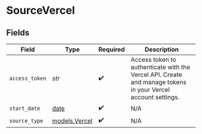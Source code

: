 # SourceVercel


## Fields

| Field                                                                                                       | Type                                                                                                        | Required                                                                                                    | Description                                                                                                 |
| ----------------------------------------------------------------------------------------------------------- | ----------------------------------------------------------------------------------------------------------- | ----------------------------------------------------------------------------------------------------------- | ----------------------------------------------------------------------------------------------------------- |
| `access_token`                                                                                              | *str*                                                                                                       | :heavy_check_mark:                                                                                          | Access token to authenticate with the Vercel API. Create and manage tokens in your Vercel account settings. |
| `start_date`                                                                                                | [date](https://docs.python.org/3/library/datetime.html#date-objects)                                        | :heavy_check_mark:                                                                                          | N/A                                                                                                         |
| `source_type`                                                                                               | [models.Vercel](../models/vercel.md)                                                                        | :heavy_check_mark:                                                                                          | N/A                                                                                                         |